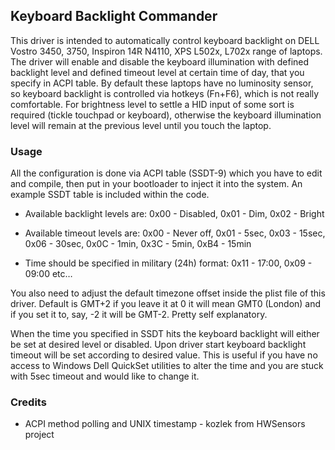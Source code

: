 ## Keyboard Backlight Commander

This driver is intended to automatically control keyboard backlight on DELL Vostro 3450, 3750, Inspiron 14R N4110, XPS L502x, L702x range of laptops. The driver will enable and disable the keyboard illumination with defined backlight level and defined timeout level at certain time of day, that you specify in ACPI table. By default these laptops have no luminosity sensor, so keyboard backlight is controlled via hotkeys (Fn+F6), which is not really comfortable. For brightness level to settle a HID input of some sort is required (tickle touchpad or keyboard), otherwise the keyboard illumination level will remain at the previous level until you touch the laptop.

### Usage
All the configuration is done via ACPI table (SSDT-9) which you have to edit and compile, then put in your bootloader to inject it into the system. An example SSDT table is included within the code.

- Available backlight levels are: 0x00 - Disabled, 0x01 - Dim, 0x02 - Bright

- Available timeout levels are: 0x00 - Never off, 0x01 - 5sec, 0x03 - 15sec, 0x06 - 30sec, 0x0C - 1min, 0x3C - 5min, 0xB4 - 15min

- Time should be specified in military (24h) format: 0x11 - 17:00, 0x09 - 09:00 etc…

You also need to adjust the default timezone offset inside the plist file of this driver. 
Default is GMT+2 if you leave it at 0 it will mean GMT0 (London) and if you set it to, say, -2 it will be GMT-2. Pretty self explanatory. 

When the time you specified in SSDT hits the keyboard backlight will either be set at desired level or disabled. Upon driver start keyboard backlight timeout will be set according to desired value. This is useful if you have no access to Windows Dell QuickSet utilities to alter the time and you are stuck with 5sec timeout and would like to change it.

### Credits

- ACPI method polling and UNIX timestamp - kozlek from HWSensors project


